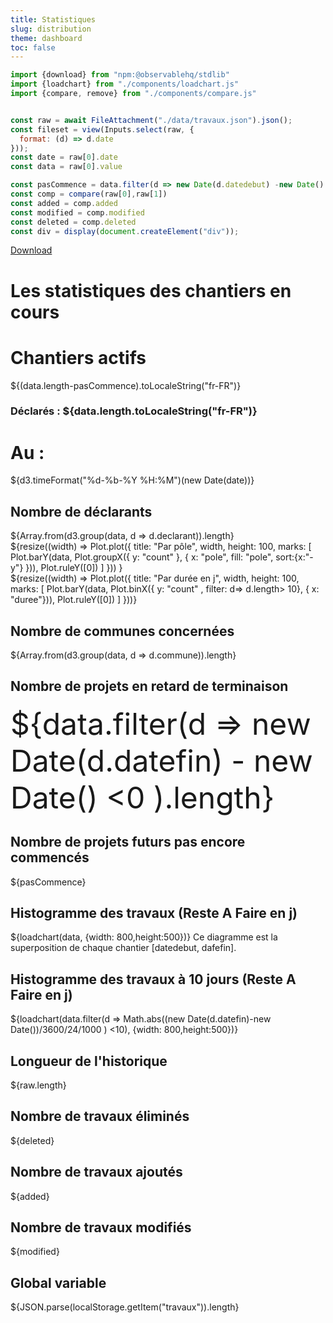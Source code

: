 ```yaml
---
title: Statistiques
slug: distribution
theme: dashboard
toc: false
---
```




```js
import {download} from "npm:@observablehq/stdlib"
import {loadchart} from "./components/loadchart.js"
import {compare, remove} from "./components/compare.js"


const raw = await FileAttachment("./data/travaux.json").json();
const fileset = view(Inputs.select(raw, {
  format: (d) => d.date
}));
const date = raw[0].date
const data = raw[0].value

const pasCommence = data.filter(d => new Date(d.datedebut) -new Date() > 0).length
const comp = compare(raw[0],raw[1])
const added = comp.added
const modified = comp.modified
const deleted = comp.deleted
const div = display(document.createElement("div"));

```

<a href="./_file/data/history.json" download > Download </a>



# Les statistiques des chantiers en cours
<div class="grid grid-cols-4">
  <div class="card">
    <h1>Chantiers actifs</h1>
    <span class="big">${(data.length-pasCommence).toLocaleString("fr-FR")}</span>
    <h3>Déclarés : ${data.length.toLocaleString("fr-FR")}</h3>
  </div>
    <div class="card">
    <h1>Au :</h1>
      <span class="big">${d3.timeFormat("%d-%b-%Y %H:%M")(new Date(date))}</span>
  </div>
  <div class="card">
    <h2>Nombre de déclarants</h2>
    <span class="big">${Array.from(d3.group(data, d => d.declarant)).length}</span>
  </div>
  <div class="card">
    ${resize((width) => 
        Plot.plot({
          title: "Par pôle",
          width,
          height: 100,
          marks: [
            Plot.barY(data, Plot.groupX({ y: "count" }, { x: "pole", fill: "pole", sort:{x:"-y"} })),
            Plot.ruleY([0])
          ]
    })) 
    }
  </div>
  <div class="card">
    ${resize((width) => 
        Plot.plot({
          title: "Par durée en j",
          width,
          height: 100,
          marks: [
            Plot.barY(data, Plot.binX({ y: "count" , filter: d=> d.length> 10}, { x: "duree"})),
            Plot.ruleY([0])
          ]
    }))}
  </div>
  <div class="card">
     <h2>Nombre de communes concernées</h2>
    <span class="big">${Array.from(d3.group(data, d => d.commune)).length}</span> 
  </div>
  <div class="card">
     <h2>Nombre de projets en retard de terminaison</h2>
    <span class="big"><font size="7">${data.filter(d => new Date(d.datefin) - new Date()
    <0 ).length}</font></span> 
  </div>
  <div class="card">
     <h2>Nombre de projets futurs pas encore commencés</h2>
    <span class="big">${pasCommence}</span> 
  </div>
</div>
<div class="grid grid-cols-2">
  <div class="card">
     <h2>Histogramme des travaux (Reste A Faire en j)</h2>
      ${loadchart(data, {width: 800,height:500})}
      Ce diagramme est la superposition de chaque chantier [datedebut, dafefin].
  </div>
  <div class="card">
     <h2>Histogramme des travaux à 10 jours (Reste A Faire en j)</h2>
      ${loadchart(data.filter(d => Math.abs((new Date(d.datefin)-new Date())/3600/24/1000
      ) <10), {width: 800,height:500})}
  </div>
</div>
<div class="grid grid-cols-2">
  <div class="card">
     <h2>Longueur de l'historique</h2>
      <span class="big">${raw.length}</span> 
  </div>
  <div class="card">
     <h2>Nombre de travaux éliminés</h2>
      <span class="big">${deleted}</span> 
  </div>
</div>
<div class="grid grid-cols-2">
  <div class="card">
     <h2>Nombre de travaux ajoutés</h2>
      <span class="big">${added}</span> 
  </div>
  <div class="card">
     <h2>Nombre de travaux modifiés</h2>
      <span class="big">${modified}</span> 
  </div>
</div>
<div class="grid grid-cols-2">
  <div class="card">
     <h2>Global variable</h2>
      <span class="big">${JSON.parse(localStorage.getItem("travaux")).length}</span> 
  </div>

</div>